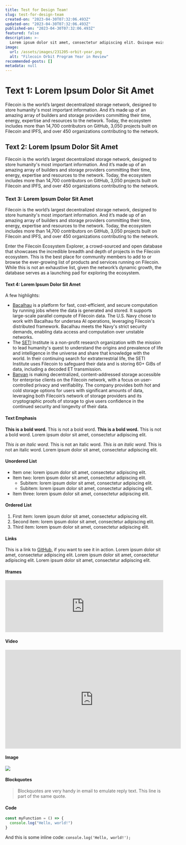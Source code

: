 ```yaml
---
title: Test for Design Team!
slug: test-for-design-team
created-on: "2023-04-30T07:32:06.493Z"
updated-on: "2023-04-30T07:32:06.493Z"
published-on: "2023-04-30T07:32:06.493Z"
featured: false
description: >-
  Lorem ipsum dolor sit amet, consectetur adipiscing elit. Quisque euismod, nisi
image:
  url: /assets/images/231205-orbit-year.png
  alt: "Filecoin Orbit Program Year in Review"
recommended-posts: []
metadata: null
---
```


# Text 1: Lorem Ipsum Dolor Sit Amet

Filecoin is the world’s largest decentralized storage network, designed to store humanity's most important information. And it’s made up of an amazing array of builders and storage providers committing their time, energy, expertise and resources to the network. Today, the ecosystem includes more than 14,700 contributors on GitHub, 3,050 projects built on Filecoin and IPFS, and over 450 organizations contributing to the network.

## Text 2: Lorem Ipsum Dolor Sit Amet

Filecoin is the world’s largest decentralized storage network, designed to store humanity's most important information. And it’s made up of an amazing array of builders and storage providers committing their time, energy, expertise and resources to the network. Today, the ecosystem includes more than 14,700 contributors on GitHub, 3,050 projects built on Filecoin and IPFS, and over 450 organizations contributing to the network.

### Text 3: Lorem Ipsum Dolor Sit Amet

Filecoin is the world’s largest decentralized storage network, designed to store humanity's most important information. And it’s made up of an amazing array of builders and storage providers committing their time, energy, expertise and resources to the network. Today, the ecosystem includes more than 14,700 contributors on GitHub, 3,050 projects built on Filecoin and IPFS, and over 450 organizations contributing to the network.

Enter the Filecoin Ecosystem Explorer, a crowd-sourced and open database that showcases the incredible breadth and depth of projects in the Filecoin ecosystem. This is the best place for community members to add to or browse the ever-growing list of products and services running on Filecoin. While this is not an exhaustive list, given the network’s dynamic growth, the database serves as a launching pad for exploring the ecosystem.

#### Text 4: Lorem Ipsum Dolor Sit Amet

A few highlights:

- [Bacalhau](https://www.bacalhau.org/) is a platform for fast, cost-efficient, and secure computation by running jobs where the data is generated and stored. It supports large-scale parallel compute of Filecoin data. The U.S. Navy chose to work with Bacalhau for undersea AI operations, leveraging Filecoin's distributed framework. Bacalhau meets the Navy's strict security demands, enabling data access and computation over unstable networks.
- The [SETI](https://www.bacalhau.org/) Institute is a non-profit research organization with the mission to lead humanity's quest to understand the origins and prevalence of life and intelligence in the universe and share that knowledge with the world. In their continuing search for extraterrestrial life, the SETI Institute uses Filecoin to safeguard their data and is storing 60+ GiBs of data, including a decoded ET transmission.
- [Banyan](<(https://www.bacalhau.org/)>) is making decentralized, content-addressed storage accessible for enterprise clients on the Filecoin network, with a focus on user-controlled privacy and verifiability. The company provides both hot and cold storage options for users with significant amounts of data, leveraging both Filecoin’s network of storage providers and its cryptographic proofs of storage to give users confidence in the continued security and longevity of their data.

#### Text Emphasis

**This is a bold word.** This is not a bold word. **This is a bold word.** This is not a bold word. Lorem ipsum dolor sit amet, consectetur adipiscing elit.

_This is an italic word._ This is not an italic word. _This is an italic word._ This is not an italic word. Lorem ipsum dolor sit amet, consectetur adipiscing elit.

#### Unordered List

- Item one: lorem ipsum dolor sit amet, consectetur adipiscing elit.
- Item two: lorem ipsum dolor sit amet, consectetur adipiscing elit.
  - Subitem: lorem ipsum dolor sit amet, consectetur adipiscing elit.
  - Subitem: lorem ipsum dolor sit amet, consectetur adipiscing elit.
- Item three: lorem ipsum dolor sit amet, consectetur adipiscing elit.

#### Ordered List

1. First item: lorem ipsum dolor sit amet, consectetur adipiscing elit.
2. Second item: lorem ipsum dolor sit amet, consectetur adipiscing elit.
3. Third item: lorem ipsum dolor sit amet, consectetur adipiscing elit.

#### Links

This is a link to [GitHub](https://github.com), if you want to see it in action. Lorem ipsum dolor sit amet, consectetur adipiscing elit. Lorem ipsum dolor sit amet, consectetur adipiscing elit. Lorem ipsum dolor sit amet, consectetur adipiscing elit.

#### Iframes

<iframe
  width="100%"
  height="166"
  scrolling="no"
  frameborder="no"
  allow="autoplay"
  src="https://w.soundcloud.com/player/?url=https%3A//api.soundcloud.com/tracks/1552122538&color=%23193396&auto_play=false&hide_related=false&show_comments=true&show_user=true&show_reposts=false&show_teaser=true">
</iframe>

#### Video

<iframe
  width="560"
  height="315"
  src="https://www.youtube.com/embed/yEQz2Bfis0Y?si=jHf9tZ8JZMhwgNBk"
  title="YouTube video player"
  frameborder="0"
  allow="accelerometer; autoplay; clipboard-write; encrypted-media; gyroscope; picture-in-picture"
  allowfullscreen
></iframe>

#### Image

![](/assets/images/64423bf3ba15285b944f316f_0-rcya83ml5udpq_ji.png)

#### Blockquotes

> Blockquotes are very handy in email to emulate reply text.
> This line is part of the same quote.

#### Code

```javascript
const myFunction = () => {
  console.log("Hello, world!")
}
```

And this is some inline code: `console.log('Hello, world!');`
